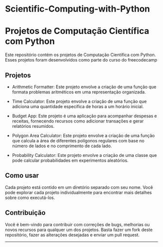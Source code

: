 # Scientific-Computing-with-Python

# Projetos de Computação Científica com Python

Este repositório contém os projetos de Computação Científica com Python. Esses projetos foram desenvolvidos como parte do curso do freecodecamp

## Projetos

- Arithmetic Formatter: Este projeto envolve a criação de uma função que formata problemas aritméticos em uma representação organizada.

- Time Calculator: Este projeto envolve a criação de uma função que adiciona uma quantidade específica de horas a um horário inicial.

- Budget App: Este projeto é uma aplicação para acompanhar despesas e receitas, fornecendo recursos como adicionar transações e gerar relatórios resumidos.

- Polygon Area Calculator: Este projeto envolve a criação de uma função que calcula a área de diferentes polígonos regulares com base no número de lados e no comprimento de cada lado.

- Probability Calculator: Este projeto envolve a criação de uma classe que pode calcular probabilidades em experimentos aleatórios.

## Como usar

Cada projeto está contido em um diretório separado com seu nome. Você pode explorar cada projeto individualmente para encontrar mais detalhes sobre como executá-los.

## Contribuição

Você é bem-vindo para contribuir com correções de bugs, melhorias ou novos recursos para qualquer um dos projetos. Basta fazer um fork deste repositório, fazer as alterações desejadas e enviar um pull request.

---
